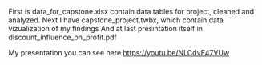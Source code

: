 First is data_for_capstone.xlsx contain data tables for project, cleaned and analyzed.
Next I have capstone_project.twbx, which contain data vizualization of my findings
And at last presintation itself in discount_influence_on_profit.pdf

My presentation you can see here https://youtu.be/NLCdvF47VUw
